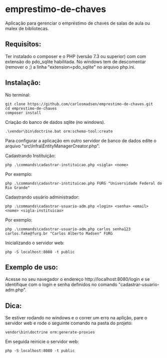 # emprestimo-de-chaves
Aplicação para gerenciar o empréstimo de chaves de salas de aula ou malex de bibliotecas.
## Requisitos:
Ter instalado o composer e o PHP (versão 7.3 ou superior) com com extensão do pdo_sqlite habilitada.
No windows tem de descomentar (remover o ;) a linha "extension=pdo_sqlite" no arquivo php.ini.
## Instalação:
No terminal: 
```
git clone https://github.com/carlosmadsen/emprestimo-de-chaves.git
cd emprestimo-de-chaves
composer install 
```
Criação do banco de dados sqlite (no windows).
```
.\vendor\bin\doctrine.bat orm:schema-tool:create
```
Para configurar a aplicação em outro servidor de banco de dados edite o arquivo "src\Infra\EntityManagerCreator.php".

Cadastrando Instituição:
```
php .\commands\cadastrar-instituicao.php <sigla> <nome>
```
Por exemplo: 
```
php .\commands\cadastrar-instituicao.php FURG "Universidade Federal do Rio Grande"
```
Cadastrando usuário administrador:
```
php .\commands\cadastrar-usuario-adm.php <login> <senha> <email> <nome> <sigla-instituicao>
```
Por exemplo: 
```
php .\commands\cadastrar-usuario-adm.php carlos senha123 carlos.fake@furg.br "Carlos Alberto Madsen" FURG
```
Inicializando o servidor web: 
```
php -S localhost:8080 -t public
```
## Exemplo de uso:
Acesse no seu navegador o endereço http://localhost:8080/login e se identifique com o login e senha definidos no comando "cadastrar-usuario-adm.php". 
## Dica:
Se estiver rodando no windows e o correr um erro na aplição, pare o servidor web e rode o seguinte comando na pasta do projeto: 
```
vendor\bin\doctrine orm:generate-proxies
```
Em seguida reinicie o servidor web: 
```
php -S localhost:8080 -t public
```